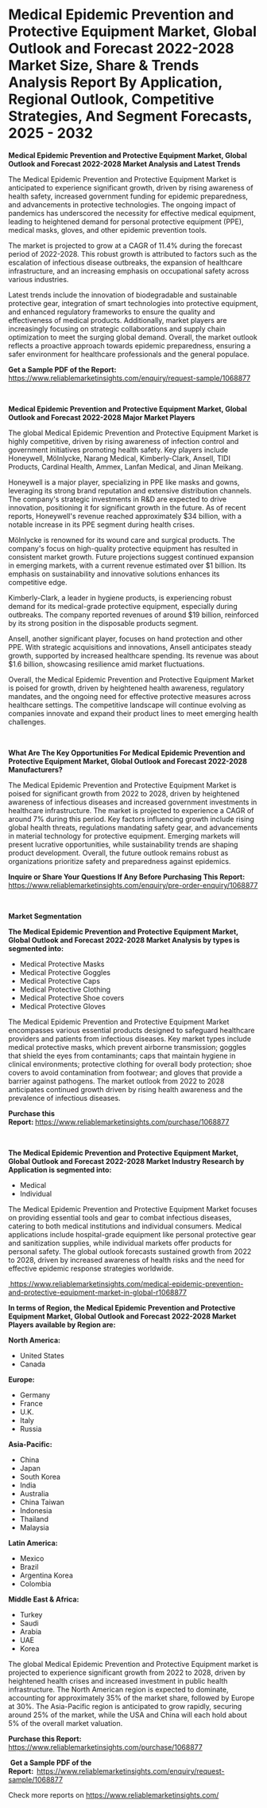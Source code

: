 <p><h1>Medical Epidemic Prevention and Protective Equipment Market, Global Outlook and Forecast 2022-2028 Market Size, Share & Trends Analysis Report By Application, Regional Outlook, Competitive Strategies, And Segment Forecasts, 2025 - 2032</h1></p><p><strong>Medical Epidemic Prevention and Protective Equipment Market, Global Outlook and Forecast 2022-2028 Market Analysis and Latest Trends</strong></p>
<p><p>The Medical Epidemic Prevention and Protective Equipment Market is anticipated to experience significant growth, driven by rising awareness of health safety, increased government funding for epidemic preparedness, and advancements in protective technologies. The ongoing impact of pandemics has underscored the necessity for effective medical equipment, leading to heightened demand for personal protective equipment (PPE), medical masks, gloves, and other epidemic prevention tools.</p><p>The market is projected to grow at a CAGR of 11.4% during the forecast period of 2022-2028. This robust growth is attributed to factors such as the escalation of infectious disease outbreaks, the expansion of healthcare infrastructure, and an increasing emphasis on occupational safety across various industries. </p><p>Latest trends include the innovation of biodegradable and sustainable protective gear, integration of smart technologies into protective equipment, and enhanced regulatory frameworks to ensure the quality and effectiveness of medical products. Additionally, market players are increasingly focusing on strategic collaborations and supply chain optimization to meet the surging global demand. Overall, the market outlook reflects a proactive approach towards epidemic preparedness, ensuring a safer environment for healthcare professionals and the general populace.</p></p>
<p><strong>Get a Sample PDF of the Report:&nbsp;</strong> <a href="https://www.reliablemarketinsights.com/enquiry/request-sample/1068877?utm_campaign=2563&utm_medium=2&utm_source=Github&utm_content=ia&utm_term=21032025&utm_id=medical-epidemic-prevention-and-protective-equipment-market-global-outlook-and-forecast-2022-2028">https://www.reliablemarketinsights.com/enquiry/request-sample/1068877</a></p>
<p>&nbsp;</p>
<p><strong>Medical Epidemic Prevention and Protective Equipment Market, Global Outlook and Forecast 2022-2028 Major Market Players</strong></p>
<p><p>The global Medical Epidemic Prevention and Protective Equipment Market is highly competitive, driven by rising awareness of infection control and government initiatives promoting health safety. Key players include Honeywell, Mölnlycke, Narang Medical, Kimberly-Clark, Ansell, TIDI Products, Cardinal Health, Ammex, Lanfan Medical, and Jinan Meikang.</p><p>Honeywell is a major player, specializing in PPE like masks and gowns, leveraging its strong brand reputation and extensive distribution channels. The company's strategic investments in R&D are expected to drive innovation, positioning it for significant growth in the future. As of recent reports, Honeywell's revenue reached approximately $34 billion, with a notable increase in its PPE segment during health crises.</p><p>Mölnlycke is renowned for its wound care and surgical products. The company's focus on high-quality protective equipment has resulted in consistent market growth. Future projections suggest continued expansion in emerging markets, with a current revenue estimated over $1 billion. Its emphasis on sustainability and innovative solutions enhances its competitive edge.</p><p>Kimberly-Clark, a leader in hygiene products, is experiencing robust demand for its medical-grade protective equipment, especially during outbreaks. The company reported revenues of around $19 billion, reinforced by its strong position in the disposable products segment.</p><p>Ansell, another significant player, focuses on hand protection and other PPE. With strategic acquisitions and innovations, Ansell anticipates steady growth, supported by increased healthcare spending. Its revenue was about $1.6 billion, showcasing resilience amid market fluctuations.</p><p>Overall, the Medical Epidemic Prevention and Protective Equipment Market is poised for growth, driven by heightened health awareness, regulatory mandates, and the ongoing need for effective protective measures across healthcare settings. The competitive landscape will continue evolving as companies innovate and expand their product lines to meet emerging health challenges.</p></p>
<p>&nbsp;</p>
<p><strong>What Are The Key Opportunities For Medical Epidemic Prevention and Protective Equipment Market, Global Outlook and Forecast 2022-2028 Manufacturers?</strong></p>
<p><p>The Medical Epidemic Prevention and Protective Equipment Market is poised for significant growth from 2022 to 2028, driven by heightened awareness of infectious diseases and increased government investments in healthcare infrastructure. The market is projected to experience a CAGR of around 7% during this period. Key factors influencing growth include rising global health threats, regulations mandating safety gear, and advancements in material technology for protective equipment. Emerging markets will present lucrative opportunities, while sustainability trends are shaping product development. Overall, the future outlook remains robust as organizations prioritize safety and preparedness against epidemics.</p></p>
<p><strong>Inquire or Share Your Questions If Any Before Purchasing This Report:</strong> <a href="https://www.reliablemarketinsights.com/enquiry/pre-order-enquiry/1068877?utm_campaign=2563&utm_medium=2&utm_source=Github&utm_content=ia&utm_term=21032025&utm_id=medical-epidemic-prevention-and-protective-equipment-market-global-outlook-and-forecast-2022-2028">https://www.reliablemarketinsights.com/enquiry/pre-order-enquiry/1068877</a></p>
<p>&nbsp;</p>
<p><strong>Market Segmentation</strong></p>
<p><strong>The Medical Epidemic Prevention and Protective Equipment Market, Global Outlook and Forecast 2022-2028 Market Analysis by types is segmented into:</strong></p>
<p><ul><li>Medical Protective Masks</li><li>Medical Protective Goggles</li><li>Medical Protective Caps</li><li>Medical Protective Clothing</li><li>Medical Protective Shoe covers</li><li>Medical Protective Gloves</li></ul></p>
<p><p>The Medical Epidemic Prevention and Protective Equipment Market encompasses various essential products designed to safeguard healthcare providers and patients from infectious diseases. Key market types include medical protective masks, which prevent airborne transmission; goggles that shield the eyes from contaminants; caps that maintain hygiene in clinical environments; protective clothing for overall body protection; shoe covers to avoid contamination from footwear; and gloves that provide a barrier against pathogens. The market outlook from 2022 to 2028 anticipates continued growth driven by rising health awareness and the prevalence of infectious diseases.</p></p>
<p><strong>Purchase this Report:&nbsp;</strong><a href="https://www.reliablemarketinsights.com/purchase/1068877?utm_campaign=2563&utm_medium=2&utm_source=Github&utm_content=ia&utm_term=21032025&utm_id=medical-epidemic-prevention-and-protective-equipment-market-global-outlook-and-forecast-2022-2028">https://www.reliablemarketinsights.com/purchase/1068877</a></p>
<p>&nbsp;</p>
<p><strong>The Medical Epidemic Prevention and Protective Equipment Market, Global Outlook and Forecast 2022-2028 Market Industry Research by Application is segmented into:</strong></p>
<p><ul><li>Medical</li><li>Individual</li></ul></p>
<p><p>The Medical Epidemic Prevention and Protective Equipment Market focuses on providing essential tools and gear to combat infectious diseases, catering to both medical institutions and individual consumers. Medical applications include hospital-grade equipment like personal protective gear and sanitization supplies, while individual markets offer products for personal safety. The global outlook forecasts sustained growth from 2022 to 2028, driven by increased awareness of health risks and the need for effective epidemic response strategies worldwide.</p></p>
<p><a href="https://www.reliablemarketinsights.com/medical-epidemic-prevention-and-protective-equipment-market-in-global-r1068877?utm_campaign=2563&utm_medium=2&utm_source=Github&utm_content=ia&utm_term=21032025&utm_id=medical-epidemic-prevention-and-protective-equipment-market-global-outlook-and-forecast-2022-2028">&nbsp;https://www.reliablemarketinsights.com/medical-epidemic-prevention-and-protective-equipment-market-in-global-r1068877</a></p>
<p><strong>In terms of Region, the Medical Epidemic Prevention and Protective Equipment Market, Global Outlook and Forecast 2022-2028 Market Players available by Region are:</strong></p>
<p>
    <p> <strong> North America: </strong>
        <ul>
            <li>United States</li>
            <li>Canada</li>
        </ul>
        </p> 
    <p> <strong> Europe: </strong>
        <ul>
            <li>Germany</li>
            <li>France</li>
            <li>U.K.</li>
            <li>Italy</li>
            <li>Russia</li>
        </ul>
        </p> 
    <p> <strong> Asia-Pacific: </strong>
        <ul>
            <li>China</li>
            <li>Japan</li>
            <li>South Korea</li>
            <li>India</li>
            <li>Australia</li>
            <li>China Taiwan</li>
            <li>Indonesia</li>
            <li>Thailand</li>
            <li>Malaysia</li>
        </ul>
        </p> 
    <p> <strong> Latin America: </strong>
        <ul>
            <li>Mexico</li>
            <li>Brazil</li>
            <li>Argentina Korea</li>
            <li>Colombia</li>
        </ul>
        </p> 
    <p> <strong> Middle East & Africa: </strong>
        <ul>
            <li>Turkey</li>
            <li>Saudi</li>
            <li>Arabia</li>
            <li>UAE</li>
            <li>Korea</li>
        </ul>
    </p>
    </p>
<p><p>The global Medical Epidemic Prevention and Protective Equipment market is projected to experience significant growth from 2022 to 2028, driven by heightened health crises and increased investment in public health infrastructure. The North American region is expected to dominate, accounting for approximately 35% of the market share, followed by Europe at 30%. The Asia-Pacific region is anticipated to grow rapidly, securing around 25% of the market, while the USA and China will each hold about 5% of the overall market valuation.</p></p>
<p><strong>Purchase this Report: </strong><a href="https://www.reliablemarketinsights.com/purchase/1068877?utm_campaign=2563&utm_medium=2&utm_source=Github&utm_content=ia&utm_term=21032025&utm_id=medical-epidemic-prevention-and-protective-equipment-market-global-outlook-and-forecast-2022-2028">https://www.reliablemarketinsights.com/purchase/1068877</a></p>
<p>&nbsp;<strong>Get a Sample PDF of the Report:&nbsp;&nbsp;</strong><a href="https://www.reliablemarketinsights.com/enquiry/request-sample/1068877?utm_campaign=2563&utm_medium=2&utm_source=Github&utm_content=ia&utm_term=21032025&utm_id=medical-epidemic-prevention-and-protective-equipment-market-global-outlook-and-forecast-2022-2028">https://www.reliablemarketinsights.com/enquiry/request-sample/1068877</a></p>
<p><strong></strong></p>
<p>Check more reports on <a href="https://www.reliablemarketinsights.com/?utm_campaign=2563&utm_medium=2&utm_source=Github&utm_content=ia&utm_term=21032025&utm_id=medical-epidemic-prevention-and-protective-equipment-market-global-outlook-and-forecast-2022-2028">https://www.reliablemarketinsights.com/</a></p>